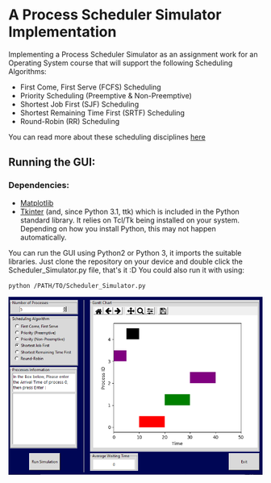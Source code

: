 # A Process Scheduler Simulator Implementation 
Implementing a Process Scheduler Simulator as an assignment work for an Operating System course that will support the following Scheduling Algorithms:
* First Come, First Serve (FCFS) Scheduling
* Priority Scheduling (Preemptive & Non-Preemptive)
* Shortest Job First (SJF) Scheduling
* Shortest Remaining Time First (SRTF) Scheduling
* Round-Robin (RR) Scheduling

You can read more about these scheduling disciplines [here](https://en.wikipedia.org/wiki/Scheduling_(computing)#Scheduling_disciplines)


## Running the GUI:
### Dependencies:
* [Matplotlib](https://matplotlib.org/3.1.1/users/installing.html)
* [Tkinter](https://tkdocs.com/tutorial/install.html) (and, since Python 3.1, ttk) which is included in the Python standard library. It relies on Tcl/Tk being installed on your system. Depending on how you install Python, this may not happen automatically.

You can run the GUI using Python2 or Python 3, it imports the suitable libraries.
Just clone the repository on your device and double click the Scheduler_Simulator.py file, that's it :D
You could also run it with using:
```
python /PATH/TO/Scheduler_Simulator.py
```


![](https://github.com/FaresSalem/process-scheduler/blob/master/other%20files/gui.png)
